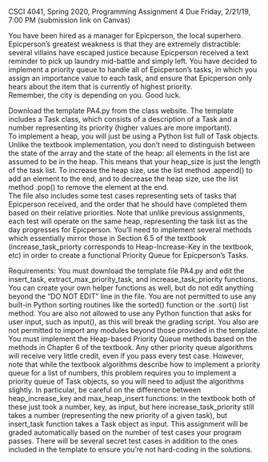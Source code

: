 CSCI 4041, Spring 2020, Programming Assignment 4
Due Friday, 2/21/19, 7:00 PM (submission link on Canvas)

You have been hired as a manager for Epicperson, the local superhero.  Epicperson’s greatest weakness is that they are extremely distractible: several villains have escaped justice because Epicperson received a text reminder to pick up laundry mid-battle and simply left.  You have decided to implement a priority queue to handle all of Epicperson’s tasks, in which you assign an importance value to each task, and ensure that Epicperson only hears about the item that is currently of highest priority.  
Remember, the city is depending on you.  Good luck.

Download the template PA4.py from the class website.  The template includes a Task class, which consists of a description of a Task and a number representing its priority (higher values are more important).  
To implement a heap, you will just be using a Python list full of Task objects.  Unlike the textbook implementation, you don’t need to distinguish between the state of the array and the state of the heap: all elements in the list are assumed to be in the heap.  This means that your heap_size is just the length of the task list.  To increase the heap size, use the list method .append() to add an element to the end, and to decrease the heap size, use the list method .pop() to remove the element at the end.  
The file also includes some test cases representing sets of tasks that Epicperson received, and the order that he should have completed them based on their relative priorities.  Note that unlike previous assignments, each test will operate on the same heap, representing the task list as the day progresses for Epicperson.
You’ll need to implement several methods which essentially mirror those in Section 6.5 of the textbook (increase_task_priorty corresponds to Heap-Increase-Key in the textbook, etc) in order to create a functional Priority Queue for Epicperson’s Tasks.  

Requirements:
You must download the template file PA4.py and edit the insert_task, extract_max_priority_task, and increase_task_priority functions.  You can create your own helper functions as well, but do not edit anything beyond the “DO NOT EDIT” line in the file.
You are not permitted to use any built-in Python sorting routines like the sorted() function or the .sort() list method.  You are also not allowed to use any Python function that asks for user input, such as input(), as this will break the grading script.  You also are not permitted to import any modules beyond those provided in the template.
You must implement the Heap-based Priority Queue methods based on the methods in Chapter 6 of the textbook.  Any other priority queue algorithms will receive very little credit, even if you pass every test case.
However, note that while the textbook algorithms describe how to implement a priority queue for a list of numbers, this problem requires you to implement a priority queue of Task objects, so you will need to adjust the algorithms slightly.
In particular, be careful on the difference between  heap_increase_key and max_heap_insert functions: in the textbook both of these just took a number, key, as input, but here increase_task_priority still takes a number (representing the new priority of a given task), but insert_task function takes a Task object as input.
This assignment will be graded automatically based on the number of test cases your program passes.  There will be several secret test cases in addition to the ones included in the template to ensure you’re not hard-coding in the solutions.
